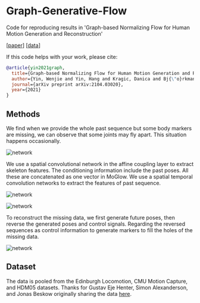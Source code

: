 # Graph-Generative-Flow

Code for reproducing results in 'Graph-based Normalizing Flow for Human Motion
Generation and Reconstruction'

[[paper](https://ui.adsabs.harvard.edu/abs/2021arXiv210403020Y/abstract)] [[data](https://github.com/simonalexanderson/StyleGestures)]

If this code helps with your work, please cite:

```bibtex
@article{yin2021graph,
  title={Graph-based Normalizing Flow for Human Motion Generation and Reconstruction},
  author={Yin, Wenjie and Yin, Hang and Kragic, Danica and Bj{\"o}rkman, M{\aa}rten},
  journal={arXiv preprint arXiv:2104.03020},
  year={2021}
}
```

## Methods

We find when we provide the whole past sequence but some body markers are missing, we can observe that some joints may fly apart. This situation happens occasionally.  

![network](https://github.com/YIN95/Graph-Generative-Flow/blob/main/media/image11.gif)

We use a spatial convolutional network in the affine coupling layer to extract skeleton features. The conditioning information include the past poses. All these are concatenated as one vector in MoGlow. We use a spatial temporal convolution networks to extract the features of past sequence. 

![network](https://github.com/YIN95/Graph-Generative-Flow/blob/main/media/image17.png)

![network](https://github.com/YIN95/Graph-Generative-Flow/blob/main/media/image16.gif)


To reconstruct the missing data, we first generate future poses, then reverse the generated poses and control signals. Regarding the reversed sequences as control information to generate markers to fill the holes of the missing data. 

![network](https://github.com/YIN95/Graph-Generative-Flow/blob/main/media/image4.gif)

## Dataset

The data is pooled from the Edinburgh Locomotion, CMU Motion Capture, and HDM05 datasets.
Thanks for Gustav Eje Henter, Simon Alexanderson, and Jonas Beskow originally sharing the data [here](https://github.com/simonalexanderson/StyleGestures).

